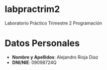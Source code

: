 # labpractrim2
Laboratorio Práctico Trimestre 2 Programación

# Datos Personales

* **Nombre y Apellidos**: Alejandro Rioja Diaz 
* **DNI/NIE**: 09098724Q
